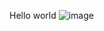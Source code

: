 Hello world
![image](https://user-images.githubusercontent.com/44264256/47260145-c12e3480-d4b5-11e8-9768-c89436f062ec.jpg)
